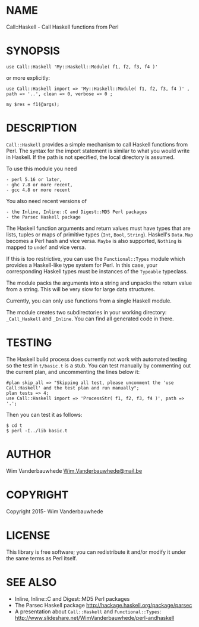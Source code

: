 # NAME

Call::Haskell - Call Haskell functions from Perl

# SYNOPSIS

    use Call::Haskell 'My::Haskell::Module( f1, f2, f3, f4 )'

or more explicitly:

    use Call::Haskell import => 'My::Haskell::Module( f1, f2, f3, f4 )' , path => '..', clean => 0, verbose => 0 ;

    my $res = f1(@args);

# DESCRIPTION

`Call::Haskell` provides a simple mechanism to call Haskell functions from Perl. The syntax for the import statement is similar to what you would write in Haskell. If the path is not specified, the local directory is assumed.

To use this module you need

    - perl 5.16 or later,
    - ghc 7.8 or more recent,
    - gcc 4.8 or more recent

You also need recent versions of

    - the Inline, Inline::C and Digest::MD5 Perl packages
    - the Parsec Haskell package

The Haskell function arguments and return values must have types that are lists, tuples or maps of primitive types (`Int`, `Bool`, `String`). Haskell's `Data.Map` becomes a Perl hash and vice versa. `Maybe` is also supported, `Nothing` is mapped to `undef` and vice versa.

If this is too restrictive, you can use the `Functional::Types` module which provides a Haskell-like type system for Perl. In this case, your corresponding Haskell types must be instances of the `Typeable` typeclass.

The module packs the arguments into a string and unpacks the return value from a string. This will be very slow for large data structures.

Currently, you can only use functions from a single Haskell module.

The module creates two subdirectories in your working directory: `_Call_Haskell` and `_Inline`. You can find all generated code in there.

# TESTING

The Haskell build process does currently not work with automated testing so the test in `t/basic.t` is a stub. You can test manually by commenting out the current plan, and uncommenting the lines below it:

    #plan skip_all => "Skipping all test, please uncomment the 'use Call:Haskell' and the test plan and run manually";
    plan tests => 4;
    use Call::Haskell import => 'ProcessStr( f1, f2, f3, f4 )', path => '.';

Then you can test it as follows:

    $ cd t
    $ perl -I../lib basic.t

# AUTHOR

Wim Vanderbauwhede <Wim.Vanderbauwhede@mail.be>

# COPYRIGHT

Copyright 2015- Wim Vanderbauwhede

# LICENSE

This library is free software; you can redistribute it and/or modify
it under the same terms as Perl itself.

# SEE ALSO

- Inline, Inline::C and Digest::MD5 Perl packages
- The Parsec Haskell package <http://hackage.haskell.org/package/parsec>
- A presentation about `Call::Haskell` and `Functional::Types`: <http://www.slideshare.net/WimVanderbauwhede/perl-andhaskell>

